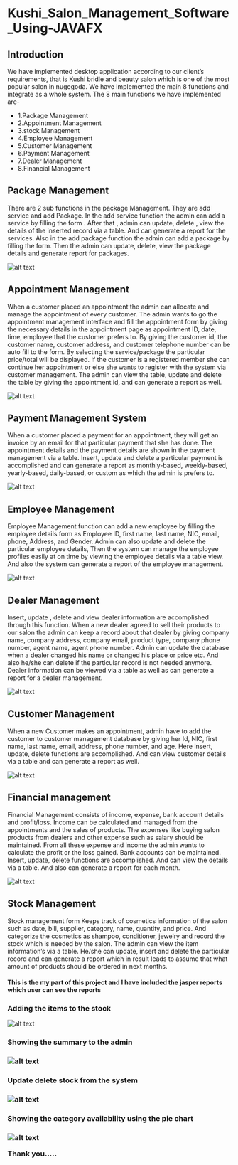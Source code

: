 # Kushi_Salon_Management_Software_Using-JAVAFX

<h2>Introduction</h2>
We have implemented desktop application according to our client’s requirements, that is Kushi bridle and beauty salon which  is one of the most popular salon in nugegoda. We have implemented  the main 8 functions and integrate as a whole system.
The 8 main functions  we have implemented are-
        <ul>   
            <li>  1.Package Management </li>
            <li>  2.Appointment Management </li>
            <li>3.stock Management </li>
            <li>4.Employee Management</li>
            <li>5.Customer Management</li>
            <li>6.Payment Management</li>
            <li>7.Dealer Management</li>
            <li>8.Financial Management</li>
         </ul>   
<h2>Package Management</h2>

There are 2 sub functions in the package Management. They are add service and add Package. In the add service function the admin can add a service by filling the form . After that , admin can update, delete , view the details of the inserted record via a table. And can generate a  report  for the services. Also in the add package function the admin can add a package by filling the form. Then the admin can update, delete, view the package details and generate report for packages.

![alt text](https://github.com/pasan04/Kushi_Salon_Management_Software_Using-JAVAFX/blob/master/packages.PNG)

<h2>Appointment Management</h2>

When a customer placed an appointment the admin can allocate and manage the appointment of every customer. The admin wants to go the appointment management interface and fill the appointment form by giving the necessary details in the appointment page as appointment ID, date, time, employee that the customer prefers to. By giving the customer id, the customer name, customer address, and customer telephone number can be auto fill to the form. By selecting the service/package the particular price/total will be displayed.
If the customer is a registered member she can continue her appointment or else she wants to register with the system via customer management. The admin can view the table, update and delete the table by giving the appointment id, and can generate a report as well. 


![alt text](https://github.com/pasan04/Kushi_Salon_Management_Software_Using-JAVAFX/blob/master/appointment.PNG)


<h2>Payment Management System</h2>
  
  When a customer placed a payment for an appointment, they will get an invoice by an email for that particular payment that she has done. The appointment details and the payment details are shown in the payment management via a table. Insert, update and delete a particular payment is accomplished and can generate a report as monthly-based, weekly-based, yearly-based, daily-based, or custom as which the admin is prefers to.
  
![alt text](https://github.com/pasan04/Kushi_Salon_Management_Software_Using-JAVAFX/blob/master/payment.PNG)

<h2>Employee Management</h2>

Employee Management function can add a new employee by filling the employee details form as Employee ID, first name, last name, NIC, email, phone, Address, and Gender. Admin can also update and delete the particular employee details, Then the system can manage the employee profiles easily at  on time by viewing the employee details via a table view. And also the system can generate a report of the employee management.

![alt text](https://github.com/pasan04/Kushi_Salon_Management_Software_Using-JAVAFX/blob/master/employee.PNG)

<h2>Dealer Management</h2>
Insert, update , delete and view dealer information are accomplished through this function. When a new dealer agreed to sell their products to our salon the admin can keep a record about that dealer by giving company name, company address, company email, product type, company phone number, agent name, agent phone number. Admin can update the database when a dealer changed his name or changed his place or price etc. And also he/she can delete if the particular record is not needed anymore. Dealer information can be viewed via a table as well as can generate a report for a dealer management.

![alt text](https://github.com/pasan04/Kushi_Salon_Management_Software_Using-JAVAFX/blob/master/suppliers.PNG)


<h2>Customer Management</h2>
When a new Customer makes an appointment, admin have to add the customer to customer management database by giving her Id, NIC, first name, last name, email, address, phone number, and age. Here insert, update, delete functions are accomplished. And can view customer details via a table and can generate a report as well.

![alt text](https://github.com/pasan04/Kushi_Salon_Management_Software_Using-JAVAFX/blob/master/customer.PNG)

 <h2>Financial management</h2>
 
 Financial Management consists of income, expense, bank account details and profit/loss. Income can be calculated and managed from the appointments and the sales of products. The expenses like buying salon products from dealers and other expense such as salary should be maintained. From all these expense and income the admin wants to calculate the profit or the loss gained.  Bank accounts can be maintained. Insert, update, delete functions are accomplished. And can view the details via a table. And also can generate a report for each month.

![alt text]( https://github.com/pasan04/Kushi_Salon_Management_Software_Using-JAVAFX/blob/master/finance.PNG)
 
 <h2>Stock Management</h2>
 Stock management form Keeps track of cosmetics information of the salon such as date, bill, supplier, category, name, quantity, and price. And categorize the cosmetics as shampoo, conditioner, jewelry and record the stock which is needed by the salon. The admin can view the item information’s via a table. He/she can update, insert and delete the particular record and can generate a report which in result leads to assume that what amount of products should be ordered in next months.
<h4> This is the my part of this project and I have included the jasper reports which user can see the reports </h4>

  <h3>Adding the items to the stock</h3>

![alt text](https://github.com/pasan04/Kushi_Salon_Management_Software_Using-JAVAFX/blob/master/stock1.PNG)


<h3>Showing the summary to the admin<h3>
  
  
![alt text](https://github.com/pasan04/Kushi_Salon_Management_Software_Using-JAVAFX/blob/master/stock2.PNG)

<h3>Update delete stock from the system<h3>
 
![alt text](https://github.com/pasan04/Kushi_Salon_Management_Software_Using-JAVAFX/blob/master/stock3.PNG)
  
  
  <h3>Showing the category availability using the pie chart<h3>
  
  ![alt text](https://github.com/pasan04/Kushi_Salon_Management_Software_Using-JAVAFX/blob/master/stock4.PNG)
  
  
  Thank you.....

